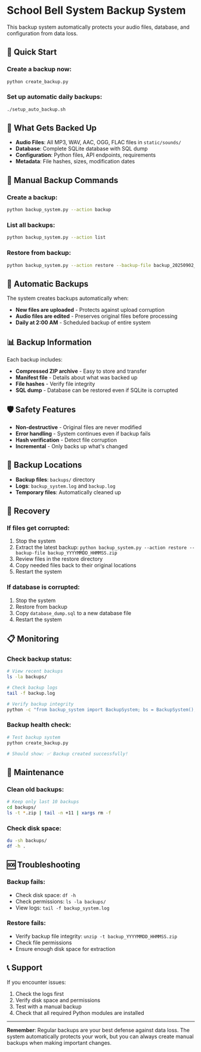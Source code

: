 # School Bell System Backup System

This backup system automatically protects your audio files, database, and configuration from data loss.

## 🚀 Quick Start

### Create a backup now:
```bash
python create_backup.py
```

### Set up automatic daily backups:
```bash
./setup_auto_backup.sh
```

## 📁 What Gets Backed Up

- **Audio Files**: All MP3, WAV, AAC, OGG, FLAC files in `static/sounds/`
- **Database**: Complete SQLite database with SQL dump
- **Configuration**: Python files, API endpoints, requirements
- **Metadata**: File hashes, sizes, modification dates

## 🔧 Manual Backup Commands

### Create a backup:
```bash
python backup_system.py --action backup
```

### List all backups:
```bash
python backup_system.py --action list
```

### Restore from backup:
```bash
python backup_system.py --action restore --backup-file backup_20250902_221739.zip
```

## 📅 Automatic Backups

The system creates backups automatically when:
- **New files are uploaded** - Protects against upload corruption
- **Audio files are edited** - Preserves original files before processing
- **Daily at 2:00 AM** - Scheduled backup of entire system

## 📊 Backup Information

Each backup includes:
- **Compressed ZIP archive** - Easy to store and transfer
- **Manifest file** - Details about what was backed up
- **File hashes** - Verify file integrity
- **SQL dump** - Database can be restored even if SQLite is corrupted

## 🛡️ Safety Features

- **Non-destructive** - Original files are never modified
- **Error handling** - System continues even if backup fails
- **Hash verification** - Detect file corruption
- **Incremental** - Only backs up what's changed

## 📍 Backup Locations

- **Backup files**: `backups/` directory
- **Logs**: `backup_system.log` and `backup.log`
- **Temporary files**: Automatically cleaned up

## 🚨 Recovery

### If files get corrupted:
1. Stop the system
2. Extract the latest backup: `python backup_system.py --action restore --backup-file backup_YYYYMMDD_HHMMSS.zip`
3. Review files in the restore directory
4. Copy needed files back to their original locations
5. Restart the system

### If database is corrupted:
1. Stop the system
2. Restore from backup
3. Copy `database_dump.sql` to a new database file
4. Restart the system

## 📋 Monitoring

### Check backup status:
```bash
# View recent backups
ls -la backups/

# Check backup logs
tail -f backup.log

# Verify backup integrity
python -c "from backup_system import BackupSystem; bs = BackupSystem(); print(f'Total backups: {len(bs.list_backups())}')"
```

### Backup health check:
```bash
# Test backup system
python create_backup.py

# Should show: ✅ Backup created successfully!
```

## 🔄 Maintenance

### Clean old backups:
```bash
# Keep only last 10 backups
cd backups/
ls -t *.zip | tail -n +11 | xargs rm -f
```

### Check disk space:
```bash
du -sh backups/
df -h .
```

## 🆘 Troubleshooting

### Backup fails:
- Check disk space: `df -h`
- Check permissions: `ls -la backups/`
- View logs: `tail -f backup_system.log`

### Restore fails:
- Verify backup file integrity: `unzip -t backup_YYYYMMDD_HHMMSS.zip`
- Check file permissions
- Ensure enough disk space for extraction

## 📞 Support

If you encounter issues:
1. Check the logs first
2. Verify disk space and permissions
3. Test with a manual backup
4. Check that all required Python modules are installed

---

**Remember**: Regular backups are your best defense against data loss. The system automatically protects your work, but you can always create manual backups when making important changes.


